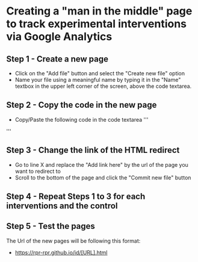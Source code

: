 # Creating a "man in the middle" page to track experimental interventions via Google Analytics

## Step 1 - Create a new page
* Click on the "Add file" button and select the "Create new file" option
* Name your file using a meaningful name by typing it in the "Name" textbox in the upper left corner of the screen, above the code textarea.

## Step 2 - Copy the code in the new page
* Copy/Paste the following code in the code textarea
'''
<html>
<head>
<!-- Global site tag (gtag.js) - Google Analytics -->
<script async src="https://www.googletagmanager.com/gtag/js?id=UA-180595550-1"></script>
<script>
  window.dataLayer = window.dataLayer || [];
  function gtag(){dataLayer.push(arguments);}
  gtag('js', new Date());
  gtag('config', 'UA-180595550-1');
</script>
<meta http-equiv="refresh" content="1; URL='Add link here'" />
</head>
</html>
'''

## Step 3 - Change the link of the HTML redirect
* Go to line X and replace the "Add link here" by the url of the page you want to redirect to
* Scroll to the bottom of the page and click the "Commit new file" button

## Step 4 - Repeat Steps 1 to 3 for each interventions and the control

## Step 5 - Test the pages

The Url of the new pages will be following this format:

* https://rpr-rpr.github.io/id/[URL].html
